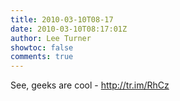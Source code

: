 ```yaml
---
title: 2010-03-10T08-17
date: 2010-03-10T08:17:01Z
author: Lee Turner
showtoc: false
comments: true
---
```


See, geeks are cool - http://tr.im/RhCz

